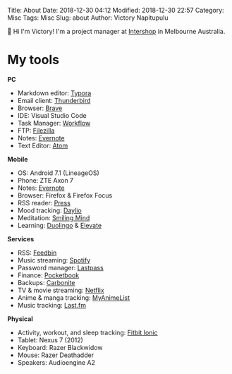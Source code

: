 Title: About
Date: 2018-12-30 04:12
Modified: 2018-12-30 22:57
Category: Misc
Tags: Misc
Slug: about
Author: Victory Napitupulu

👋 Hi I'm Victory! I'm a project manager at [Intershop](//intershop.com) in Melbourne Australia.

# My tools #
**PC**

* Markdown editor: [Typora](//typora.io)
* Email client: [Thunderbird](//thunderbird.net)
* Browser: [Brave](//brave.com)
* IDE: Visual Studio Code
* Task Manager: [Workflow](//workflowy.com)
* FTP: [Filezilla](//filezilla-project.org)
* Notes: [Evernote](//evernote.com)
* Text Editor: [Atom](//atom.io)

**Mobile**

* OS: Android 7.1 (LineageOS)
* Phone: ZTE Axon 7
* Notes: [Evernote](//evernote.com)
* Browser: Firefox & Firefox Focus
* RSS reader: [Press](//play.google.com/store/apps/details?id=com.twentyfivesquares.press)
* Mood tracking: [Daylio](//daylio.webflow.io)
* Meditation: [Smiling Mind](//smilingmind.com.au)
* Learning: [Duolingo](//duolingo.com) & [Elevate](//elevateapp.com)

**Services**

* RSS: [Feedbin](//feedbin.com)
* Music streaming: [Spotify](//spotify.com)
* Password manager: [Lastpass](//lastpass.com)
* Finance: [Pocketbook](//getpocketbook.com)
* Backups: [Carbonite](//carbonite.com)
* TV & movie streaming: [Netflix](//netflix.com)
* Anime & manga tracking: [MyAnimeList](//myanimelist.net)
* Music tracking: [Last.fm](//last.fm)

 **Physical**

* Activity, workout, and sleep tracking: [Fitbit Ionic](//fitbit.com/au/ionic)
* Tablet: Nexus 7 (2012)
* Keyboard: Razer Blackwidow
* Mouse: Razer Deathadder
* Speakers: Audioengine A2
